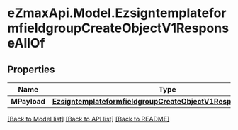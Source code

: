
# eZmaxApi.Model.EzsigntemplateformfieldgroupCreateObjectV1ResponseAllOf

## Properties

Name | Type | Description | Notes
------------ | ------------- | ------------- | -------------
**MPayload** | [**EzsigntemplateformfieldgroupCreateObjectV1ResponseMPayload**](EzsigntemplateformfieldgroupCreateObjectV1ResponseMPayload.md) |  | 

[[Back to Model list]](../README.md#documentation-for-models)
[[Back to API list]](../README.md#documentation-for-api-endpoints)
[[Back to README]](../README.md)

